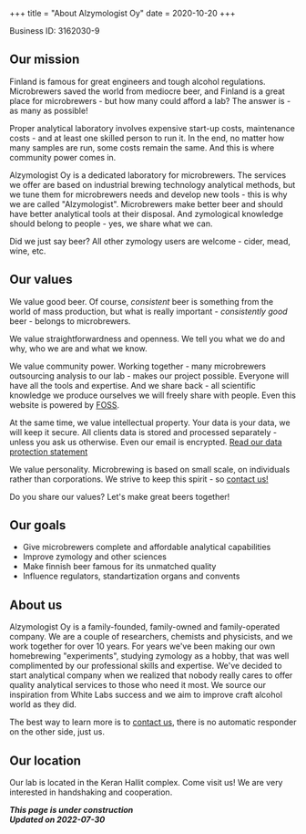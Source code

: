+++
title = "About Alzymologist Oy"
date = 2020-10-20
+++

Business ID: 3162030-9

## Our mission

Finland is famous for great engineers and tough alcohol regulations. Microbrewers saved the world from mediocre beer, and Finland is a great place for microbrewers - but how many could afford a lab? The answer is - as many as possible!

Proper analytical laboratory involves expensive start-up costs, maintenance costs - and at least one skilled person to run it. In the end, no matter how many samples are run, some costs remain the same. And this is where community power comes in.

Alzymologist Oy is a dedicated laboratory for microbrewers. The services we offer are based on industrial brewing technology analytical methods, but we tune them for microbrewers needs and develop new tools - this is why we are called "Alzymologist". Microbrewers make better beer and should have better analytical tools at their disposal. And zymological knowledge should belong to people - yes, we share what we can.

Did we just say beer? All other zymology users are welcome - cider, mead, wine, etc.

## Our values

We value good beer. Of course, _consistent_ beer is something from the world of mass production, but what is really important - _consistently good_ beer - belongs to microbrewers.

We value straightforwardness and openness. We tell you what we do and why, who we are and what we know.

We value community power. Working together - many microbrewers outsourcing analysis to our lab - makes our project possible. Everyone will have all the tools and expertise. And we share back - all scientific knowledge we produce ourselves we will freely share with people. Even this website is powered by [FOSS](https://www.getzola.org/).

At the same time, we value intellectual property. Your data is your data, we will keep it secure. All clients data is stored and processed separately - unless you ask us otherwise. Even our email is encrypted. [Read our data protection statement](@/info/GDPR.md)

We value personality. Microbrewing is based on small scale, on individuals rather than corporations. We strive to keep this spirit - so [contact us!](mailto:contact@zymologia.fi)

Do you share our values? Let's make great beers together!

## Our goals

* Give microbrewers complete and affordable analytical capabilities
* Improve zymology and other sciences
* Make finnish beer famous for its unmatched quality
* Influence regulators, standartization organs and convents

## About us

Alzymologist Oy is a family-founded, family-owned and family-operated company. We are a couple of researchers, chemists and physicists, and we work together for over 10 years. For years we've been making our own homebrewing "experiments", studying zymology as a hobby, that was well complimented by our professional skills and expertise. We've decided to start analytical company when we realized that nobody really cares to offer quality analytical services to those who need it most. We source our inspiration from White Labs success and we aim to improve craft alcohol world as they did.

The best way to learn more is to [contact us](mailto:contact@zymologia.fi), there is no automatic responder on the other side, just us.

## Our location

Our lab is located in the Keran Hallit complex. Come visit us! We are very interested in handshaking and cooperation.

***This page is under construction***<br>
***Updated on 2022-07-30***